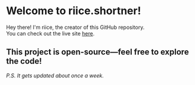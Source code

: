 # Welcome to riice.shortner!

Hey there! I'm riice, the creator of this GitHub repository.  
You can check out the live site [here](https://riice-shorten.onrender.com/).

## This project is open-source—feel free to explore the code!

*P.S. It gets updated about once a week.*
